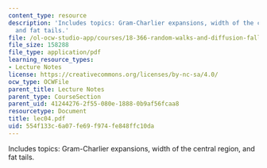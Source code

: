 ```yaml
---
content_type: resource
description: 'Includes topics: Gram-Charlier expansions, width of the central region,
  and fat tails.'
file: /ol-ocw-studio-app/courses/18-366-random-walks-and-diffusion-fall-2006/554f133c6a07fe69f974fe848ffc10da_lec04.pdf
file_size: 158288
file_type: application/pdf
learning_resource_types:
- Lecture Notes
license: https://creativecommons.org/licenses/by-nc-sa/4.0/
ocw_type: OCWFile
parent_title: Lecture Notes
parent_type: CourseSection
parent_uid: 41244276-2f55-080e-1888-0b9af56fcaa8
resourcetype: Document
title: lec04.pdf
uid: 554f133c-6a07-fe69-f974-fe848ffc10da
---
```

Includes topics: Gram-Charlier expansions, width of the central region, and fat tails.